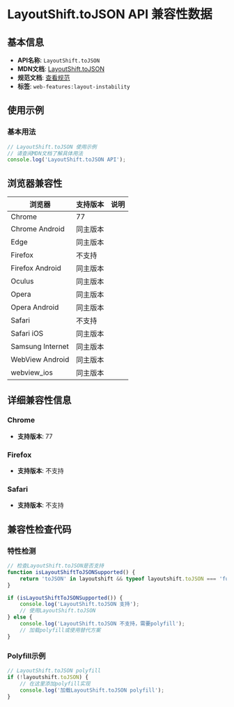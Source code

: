 # LayoutShift.toJSON API 兼容性数据

## 基本信息

- **API名称**: `LayoutShift.toJSON`
- **MDN文档**: [LayoutShift.toJSON](https://developer.mozilla.org/docs/Web/API/LayoutShift/toJSON)
- **规范文档**: [查看规范](https://wicg.github.io/layout-instability/#dom-layoutshift-tojson)
- **标签**: `web-features:layout-instability`

## 使用示例

### 基本用法

```javascript
// LayoutShift.toJSON 使用示例
// 请查阅MDN文档了解具体用法
console.log('LayoutShift.toJSON API');
```

## 浏览器兼容性

| 浏览器 | 支持版本 | 说明 |
|--------|----------|------|
| Chrome | 77 |  |
| Chrome Android | 同主版本 |  |
| Edge | 同主版本 |  |
| Firefox | 不支持 |  |
| Firefox Android | 同主版本 |  |
| Oculus | 同主版本 |  |
| Opera | 同主版本 |  |
| Opera Android | 同主版本 |  |
| Safari | 不支持 |  |
| Safari iOS | 同主版本 |  |
| Samsung Internet | 同主版本 |  |
| WebView Android | 同主版本 |  |
| webview_ios | 同主版本 |  |

## 详细兼容性信息

### Chrome

- **支持版本**: 77

### Firefox

- **支持版本**: 不支持

### Safari

- **支持版本**: 不支持

## 兼容性检查代码

### 特性检测

```javascript
// 检查LayoutShift.toJSON是否支持
function isLayoutShiftToJSONSupported() {
    return 'toJSON' in layoutshift && typeof layoutshift.toJSON === 'function';
}

if (isLayoutShiftToJSONSupported()) {
    console.log('LayoutShift.toJSON 支持');
    // 使用LayoutShift.toJSON
} else {
    console.log('LayoutShift.toJSON 不支持，需要polyfill');
    // 加载polyfill或使用替代方案
}
```

### Polyfill示例

```javascript
// LayoutShift.toJSON polyfill
if (!layoutshift.toJSON) {
    // 在这里添加polyfill实现
    console.log('加载LayoutShift.toJSON polyfill');
}
```

